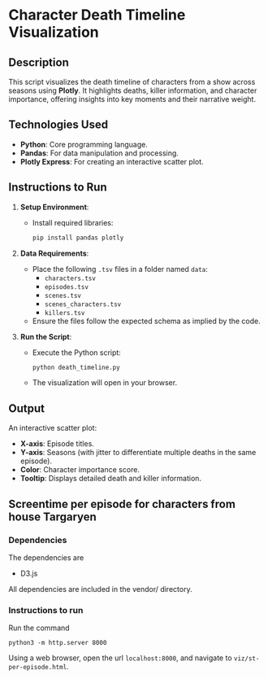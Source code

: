 # Character Death Timeline Visualization

## Description
This script visualizes the death timeline of characters from a show across seasons using **Plotly**. It highlights deaths, killer information, and character importance, offering insights into key moments and their narrative weight.

## Technologies Used
- **Python**: Core programming language.
- **Pandas**: For data manipulation and processing.
- **Plotly Express**: For creating an interactive scatter plot.

## Instructions to Run
1. **Setup Environment**:
   - Install required libraries:
     ```bash
     pip install pandas plotly
     ```

2. **Data Requirements**:
   - Place the following `.tsv` files in a folder named `data`:
     - `characters.tsv`
     - `episodes.tsv`
     - `scenes.tsv`
     - `scenes_characters.tsv`
     - `killers.tsv`
   - Ensure the files follow the expected schema as implied by the code.

3. **Run the Script**:
   - Execute the Python script:
     ```bash
     python death_timeline.py
     ```
   - The visualization will open in your browser.

## Output
An interactive scatter plot:
- **X-axis**: Episode titles.
- **Y-axis**: Seasons (with jitter to differentiate multiple deaths in the same episode).
- **Color**: Character importance score.
- **Tooltip**: Displays detailed death and killer information.


## Screentime per episode for characters from house Targaryen

### Dependencies

The dependencies are

- D3.js

All dependencies are included in the vendor/ directory.

### Instructions to run

Run the command

`python3 -m http.server 8000`

Using a web browser, open the url `localhost:8000`, and navigate to
`viz/st-per-episode.html`.
